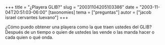 +++
title = "¿Playera GLIB?"
slug = "20031104205103386"
date = "2003-11-04T20:51:03-06:00"
[taxonomies]
tema = ["preguntas"]
autor = ["jacob israel cervantes luevano"]
+++

¿Cómo puedo obtener una playera como la que traen ustedes del GLIB?
Después de un tiempo o quien de ustedes las vende o las manda hacer o
cada quien o qué onda.

